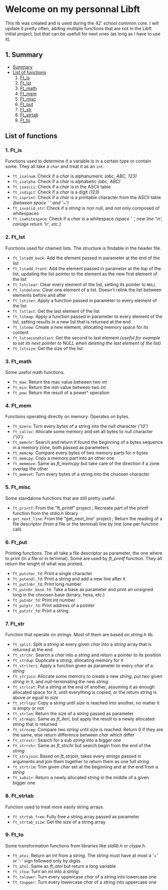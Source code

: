 <!-- TODO: Add ft_strtab folder -->

<!-- TODO: ft_strscat - super strcat with args : concat multiple strings together -->

<!-- TODO: ft_sortarray, ft_getarraylen, ft_revarray -->
<!-- TODO: ft_math (sqrt, fact, fibo, isprime, findnextprime) -->
<!-- TODO: ft_putdec_fd -->

# Welcome on my personnal Libft

This lib was created and is used during the 42' school common core. I will update it pretty often, adding multiple functions that are not in the Libft initial project, but that can be usefull for next ones (as long as I have to use it).

## 1. <a name='Summary'></a>Summary

<!-- vscode-markdown-toc -->
* [Summary](#Summary)
* [List of functions](#Listoffunctions)
  1. [Ft_is](#Ft_is)
  2. [Ft_lst](#Ft_lst)
  3. [Ft_math](#Ft_math)
  4. [Ft_mem](#Ft_mem)
  5. [Ft_misc](#Ft_misc)
  6. [Ft_put](#Ft_put)
  7. [Ft_str](#Ft_str)
  8. [Ft_strtab](#Ft_strtab)
  9. [Ft_to](#Ft_to)

<!-- vscode-markdown-toc-config
	numbering=true
	autoSave=true
	/vscode-markdown-toc-config -->
<!-- /vscode-markdown-toc -->

## <a name='Listoffunctions'></a>List of functions

### 1. <a name='Ft_is'></a>Ft_is

Functions used to determine if a variable is in a certain type or contain some. They all take a `char` and treat it as an `int`.

* `ft_isalnum`: Check if a _char_ is alphanumeric _(abc, ABC, 123)_
* `ft_isalpha`: Check if a _char_ is alphabetic _(abc, ABC)_
* `ft_isascii`: Check if a _char_ is in the ASCII table
* `ft_isdigit`: Check if a _char_ is a digit _(123)_
* `ft_isprint`: Check if a _char_ is a printable character from the ASCII table _(between space ' ' and '~')_
* `ft_isvalid_str`: Check if a _string_ is non null, and not only composed of whitespaces
* `ft_iswhitespace`: Check if a _char_ is a whitespace _(space ' ', new line '\n', cariage return '\r', etc.)_

### 2. <a name='Ft_lst'></a>Ft_lst

Functions used for chained lists. The structure is findable in the header file.

* `ft_lstadd_back`: Add the element passed in parameter at the end of the list
* `ft_lstadd_front`: Add the element passed in parameter at the top of the list, updating the list pointer to the element as the new first element of the list
* `ft_lstclear`: Clear every element of the list, setting its pointer to `NULL`
* `ft_lstdelone`: Clear one element of a list. Doesn't relink the list between elements before and after
* `ft_lstiter`: Apply a function passed in parameter to every element of the list
* `ft_lstlast`: Get the last element of the list
* `ft_lstmap`: Apply a function passed in parameter to every element of the list, setting results in a new list that is returned at the end
* `ft_lstnew`: Create a new element, allocating memory space for its content
* `ft_lstsecondtolast`: Get the second to last element _(useful for example to set its next pointer to NULL when deleting the last element of the list)_
* `ft_lstsize`: Get the size of the list

### 3. <a name='Ft_math'></a>Ft_math

Some useful math functions.

* `ft_max`: Return the max value between two _int_
* `ft_min`: Return the min value between two _int_
* `ft_pow`: Return the result of a power^ operation

### 4. <a name='Ft_mem'></a>Ft_mem

Functions operating directly on memory. Operates on bytes.

* `ft_bzero`: Turn every bytes of a string into the null character _('\0')_
* `ft_calloc`: Allocate some memory and set all bytes to null character _('\0')_
* `ft_memchr`: Search and return if found the beginning of a bytes sequence in a memory zone, both passed as parameters
* `ft_memcmp`: Compare every bytes of two memory parts for _n_ bytes
* `ft_memcpy`: Copy a memory part into an other one
* `ft_memmove`: Same as _ft\_memcpy_ but take care of the direction if a zone overlap the other
* `ft_memset`: Turn every bytes of a string into the choosen character

### 5. <a name='Ft_misc'></a>Ft_misc

Some standalone functions that are still pretty useful.

* `ft_printf`: From the "ft_printf" project ; Recreate part of the printf function from the _stdio.h_ library
* `get_next_line`: From the "get_next_line" project ; Return the reading of a file descriptor (from a file or the terminal) line by line (one per function call)

### 6. <a name='Ft_put'></a>Ft_put

Printing functions. The all take a file descriptor as parameter, the one where to print (in a file or in terminal). Some are used by _ft_printf_ function. They all return the lenght of what was printed.

* `ft_putchar_fd`: Print a single character
* `ft_putendl_fd`: Print a string and add a new line after it
* `ft_putlnbr_fd`: Print long number
* `ft_putnbr_base_fd`: Take a base as parameter and print an unsigned long in the choosen base (binary, hexa, etc.)
* `ft_putnbr_fd`: Print int number
* `ft_putptr_fd`: Print address of a pointer
* `ft_putstr_fd`: Print a string

### 7. <a name='Ft_str'></a>Ft_str

Function that operate on strings. Most of them are based on _string.h_ lib.

* `ft_split`: Split a _string_ at every given _char_ into a _string_ array that is returned at the end
* `ft_strchr`: Search a _char_ into a _string_ and return a pointer to its position
* `ft_strdup`: Duplicate a _string_, allocating memory for it
* `ft_striteri`: Apply a function given as parameter to every _char_ of a _string_
* `ft_strjoin`: Allocate some memory to create a new _string_, put two given _string_ in it, and null-terminating the new _string_
* `ft_strlcat`: Put a _string_ at the end of another, assuming it as enough allocated space for it, until everything is copied, or the return string is above or egual to _size_
* `ft_strlcpy`: Copy a _string_ until _size_ is reached into another, no matter it is empty or not
* `ft_strlen`: Return the size of a _string_ passed as parameter
* `ft_strmapi`: Same as _ft\_iteri_, but apply the result to a newly allocated _string_ that is returned
* `ft_strncmp`: Compare two _string_ until _size_ is reached. Return 0 if they are the same, else return difference between _char_ which differ
* `ft_strnstr`: Search for a sub _string_ into a bigger one
* `ft_strrchr`: Same as _ft\_strchr_ but search begin from the end of the _string_
* `ft_strsjoin`: Based on _ft\_strjoin_, takes every _strings_ passed in arguments and join them together to return them as one full _string_
* `ft_strtrim`: Trim given _char_ set at the beginning and at the end from a _string_
* `ft_substr`: Return a newly allocated _string_ in the middle of a given bigger one

### 8. <a name='Ft_strtab'></a>Ft_strtab

Function used to treat more easily string arrays.

* `ft_strtab_free`: Fully free a string array passed as parameter
* `ft_strtab_size`: Get the size of a string array

### 9. <a name='Ft_to'></a>Ft_to

Some transformation functions from libraries like _stdlib.h_ or _ctype.h_.

* `ft_atoi`: Return an _int_ from a _string_. The _string_ must have at most a '+' or '-' sign followed only by digits
* `ft_atol`: Same as _ft\_atoi_ but return a _long_ variable
* `ft_itoa`: Turn an _int_ into a _string_
* `ft_tolower`: Turn every uppercase _char_ of a _string_ into lowercase one
* `ft_toupper`: Turn every lowercase _char_ of a _string_ into uppercase one
